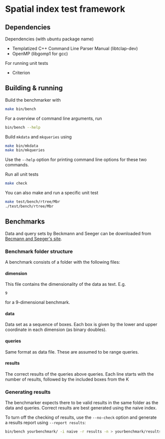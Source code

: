 # Spatial index test framework

## Dependencies
Dependencies (with ubuntu package name)

- Templatized C++ Command Line Parser Manual (libtclap-dev)
- OpenMP (libgomp1 for gcc)

For running unit tests

- Criterion


## Building & running
Build the benchmarker with
```bash
make bin/bench
```

For a overview of command line arguments, run
```bash
bin/bench --help
```


Build `mkdata` and `mkqueries` using
```bash
make bin/mkdata
make bin/mkqueries
```
Use the `--help` option for printing command line options for these two
commands.

Run all unit tests
```bash
make check
```

You can also make and run a specific unit test
```bash
make test/bench/rtree/Mbr
./test/bench/rtree/Mbr
```

## Benchmarks

Data and query sets by Beckmann and Seeger can be downloaded from
[Becmann and Seeger's site](http://www.mathematik.uni-marburg.de/~seeger/rrstar/).

### Benchmark folder structure
A benchmark consists of a folder with the following files:

#### dimension
This file contains the dimensionality of the data as text. E.g.
```
9
```
for a 9-dimensional benchmark.


#### data
Data set as a sequence of boxes. Each box is given by the lower and upper
coordinate in each dimension (as binary doubles).

#### queries
Same format as data file. These are assumed to be range queries.

#### results
The correct results of the queries above queries. Each line starts with the
number of results, followed by the included boxes from the K

### Generating results
The benchmarker expects there to be valid results in the same folder as the data
and queries. Correct results are best generated using the naive index.

To turn off the checking of results, use the `--no-check` option and
generate a results report using `--report results`:
```bash
bin/bench yourbenchmark/ -i naive -r results -n > yourbenchmark/results
```
